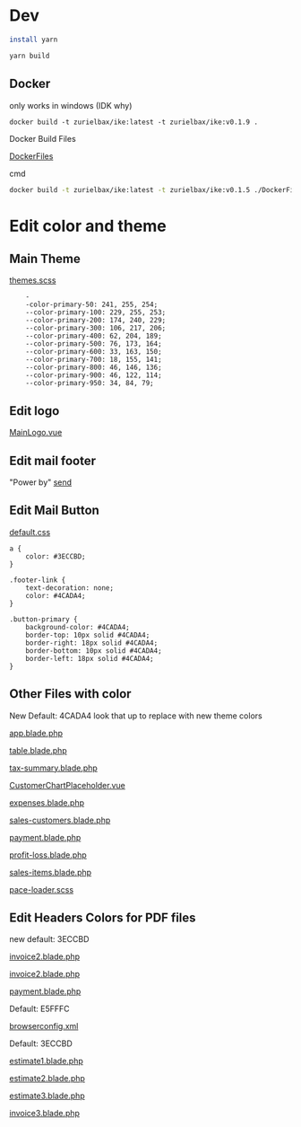 # Dev

```bash
install yarn
```

````bash
yarn build
````

## Docker

only works in windows (IDK why)

```
docker build -t zurielbax/ike:latest -t zurielbax/ike:v0.1.9 . 
```

Docker Build Files

[DockerFiles](DockerFiles)

cmd
```bash
docker build -t zurielbax/ike:latest -t zurielbax/ike:v0.1.5 ./DockerFiles/

```

# Edit color and theme

## Main Theme
[themes.scss](resources/sass/themes.scss)

````ccs
    -
    -color-primary-50: 241, 255, 254;
    --color-primary-100: 229, 255, 253;
    --color-primary-200: 174, 240, 229;
    --color-primary-300: 106, 217, 206;
    --color-primary-400: 62, 204, 189;
    --color-primary-500: 76, 173, 164;
    --color-primary-600: 33, 163, 150;
    --color-primary-700: 18, 155, 141;
    --color-primary-800: 46, 146, 136;
    --color-primary-900: 46, 122, 114;
    --color-primary-950: 34, 84, 79;
````

## Edit logo
[MainLogo.vue](resources/scripts/components/icons/MainLogo.vue)

## Edit mail footer
"Power by"
[send](resources/views/emails/send)


## Edit Mail Button
[default.css](resources/views/vendor/mail/html/themes/default.css)

```ccs
a {
    color: #3ECCBD;
}

.footer-link {
    text-decoration: none;
    color: #4CADA4;
}

.button-primary {
    background-color: #4CADA4;
    border-top: 10px solid #4CADA4;
    border-right: 18px solid #4CADA4;
    border-bottom: 10px solid #4CADA4;
    border-left: 18px solid #4CADA4;
}
```

## Other Files with color

New Default: 4CADA4
look that up to replace with new theme colors

[app.blade.php](resources/views/app.blade.php)

[table.blade.php](resources/views/app/pdf/invoice/partials/table.blade.php)

[tax-summary.blade.php](resources/views/app/pdf/reports/tax-summary.blade.php)

[CustomerChartPlaceholder.vue](resources/scripts/admin/views/customers/partials/CustomerChartPlaceholder.vue)

[expenses.blade.php](resources/views/app/pdf/reports/expenses.blade.php)

[sales-customers.blade.php](resources/views/app/pdf/reports/sales-customers.blade.php)

[payment.blade.php](resources/views/app/pdf/payment/payment.blade.php)

[profit-loss.blade.php](resources/views/app/pdf/reports/profit-loss.blade.php)

[sales-items.blade.php](resources/views/app/pdf/reports/sales-items.blade.php)

[pace-loader.scss](resources/sass/components/pace-loader.scss)

## Edit Headers Colors for PDF files
new default: 3ECCBD

[invoice2.blade.php](resources/views/app/pdf/invoice/invoice2.blade.php)

[invoice2.blade.php](resources/views/app/pdf/invoice/invoice2.blade.php)

[payment.blade.php](resources/views/app/pdf/payment/payment.blade.php)

Default: E5FFFC

[browserconfig.xml](public/favicons/browserconfig.xml)

Default: 3ECCBD

[estimate1.blade.php](resources/views/app/pdf/estimate/estimate1.blade.php)

[estimate2.blade.php](resources/views/app/pdf/estimate/estimate2.blade.php)

[estimate3.blade.php](resources/views/app/pdf/estimate/estimate3.blade.php)

[invoice3.blade.php](resources/views/app/pdf/invoice/invoice3.blade.php)
